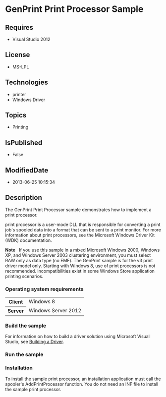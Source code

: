 # GenPrint Print Processor Sample
## Requires
* Visual Studio 2012
## License
* MS-LPL
## Technologies
* printer
* Windows Driver
## Topics
* Printing
## IsPublished
* False
## ModifiedDate
* 2013-06-25 10:15:34
## Description

<div id="mainSection">
<p>The GenPrint Print Processor sample demonstrates how to implement a print processor.
</p>
<p>print processor is a user-mode DLL that is responsible for converting a print job's spooled data into a format that can be sent to a print monitor. For more information about print processors, see the Microsoft Windows Driver Kit (WDK) documentation.</p>
<p class="note"><b>Note</b>&nbsp;&nbsp; If you use this sample in a mixed Microsoft Windows 2000, Windows XP, and Windows Server 2003 clustering environment, you must select RAW only as data type (no EMF). The GenPrint sample is for the v3 print driver model only.
 Starting with Windows&nbsp;8, use of print processors is not recommended. Incompatibilities exist in some Windows Store application printing scenarios.</p>
<h3>Operating system requirements</h3>
<table>
<tbody>
<tr>
<th>Client</th>
<td><dt>Windows&nbsp;8 </dt></td>
</tr>
<tr>
<th>Server</th>
<td><dt>Windows Server&nbsp;2012 </dt></td>
</tr>
</tbody>
</table>
<h3>Build the sample</h3>
<p>For information on how to build a driver solution using Microsoft Visual Studio, see
<a href="http://msdn.microsoft.com/en-us/library/windows/hardware/ff554644">Building a Driver</a>.</p>
<h3>Run the sample</h3>
<h3><a id="Installation"></a><a id="installation"></a><a id="INSTALLATION"></a>Installation</h3>
<p>To install the sample print processor, an installation application must call the spooler's AddPrintProcessor function. You do not need an INF file to install the sample print processor.</p>
</div>
